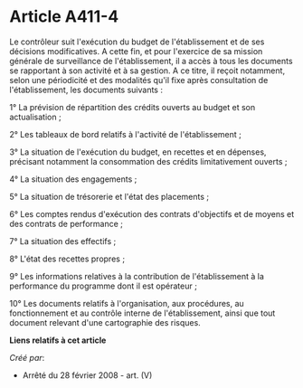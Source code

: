 # Article A411-4

Le contrôleur suit l'exécution du budget de l'établissement et de ses décisions modificatives. A cette fin, et pour
l'exercice de sa mission générale de surveillance de l'établissement, il a accès à tous les documents se rapportant à son
activité et à sa gestion. A ce titre, il reçoit notamment, selon une périodicité et des modalités qu'il fixe après
consultation de l'établissement, les documents suivants :

1° La prévision de répartition des crédits ouverts au budget et son actualisation ;

2° Les tableaux de bord relatifs à l'activité de l'établissement ;

3° La situation de l'exécution du budget, en recettes et en dépenses, précisant notamment la consommation des crédits
limitativement ouverts ;

4° La situation des engagements ;

5° La situation de trésorerie et l'état des placements ;

6° Les comptes rendus d'exécution des contrats d'objectifs et de moyens et des contrats de performance ;

7° La situation des effectifs ;

8° L'état des recettes propres ;

9° Les informations relatives à la contribution de l'établissement à la performance du programme dont il est opérateur ;

10° Les documents relatifs à l'organisation, aux procédures, au fonctionnement et au contrôle interne de l'établissement,
ainsi que tout document relevant d'une cartographie des risques.

**Liens relatifs à cet article**

_Créé par_:

  - Arrêté du 28 février 2008 - art. (V)

